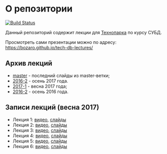 # О репозитории

[![Build Status](https://travis-ci.org/bozaro/tech-db-lectures.svg?branch=master)](https://travis-ci.org/bozaro/tech-db-lectures)

Данный репозиторий содержит лекции для [Технопарка](https://park.mail.ru/pages/index/) по курсу СУБД.

Просмотреть сами презентации можно по адресу: https://bozaro.github.io/tech-db-lectures/

## Архив лекций

 * [master](https://tech-db-lectures.bozaro.ru/master/) - последний слайды из master-ветки;
 * [2016-2](https://tech-db-lectures.bozaro.ru/2017-2/) - осень 2017 года.
 * [2017-1](https://tech-db-lectures.bozaro.ru/2017-1/) - весна 2017 года;
 * [2016-2](https://tech-db-lectures.bozaro.ru/2016-2/) - осень 2016 года.

## Записи лекций (весна 2017)

 * Лекция 1: [видео](https://www.youtube.com/watch?v=SfYaAQ9-RnE), [слайды](https://tech-db-lectures.bozaro.ru/2017-1/01/)
 * Лекция 2: [видео](https://www.youtube.com/watch?v=dGwkG2VyDTY), [слайды](https://tech-db-lectures.bozaro.ru/2017-1/02/)
 * Лекция 3: [видео](https://www.youtube.com/watch?v=nbmEBvoVAp0), [слайды](https://tech-db-lectures.bozaro.ru/2017-1/03/)
 * Лекция 4: [видео](https://www.youtube.com/watch?v=XkS3937Xn8M), [слайды](https://tech-db-lectures.bozaro.ru/2017-1/04/)
 * Лекция 5: [видео](https://www.youtube.com/watch?v=4Tgvd6NPufs), [слайды](https://tech-db-lectures.bozaro.ru/2017-1/05/)
 * Лекция 6: [видео](https://www.youtube.com/watch?v=9yWZ-LIsAII), [слайды](https://tech-db-lectures.bozaro.ru/2017-1/06/)
